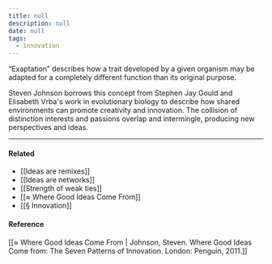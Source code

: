 ```yaml
---
title: null
description: null
date: null
tags:
  - innovation
---
```


“Exaptation” describes how a trait developed by a given organism may be adapted for a completely different function than its original purpose.

Steven Johnson borrows this concept from Stephen Jay Gould and Elisabeth Vrba's work in evolutionary biology to describe how shared environments can promote creativity and innovation. The collision of distinction interests and passions overlap and intermingle, producing new perspectives and ideas.

---

#### Related

- [[Ideas are remixes]]
- [[Ideas are networks]]
- [[Strength of weak ties]]
- [[≈ Where Good Ideas Come From]]
- [[§ Innovation]]

#### Reference

[[≈ Where Good Ideas Come From | Johnson, Steven. Where Good Ideas Come from: The Seven Patterns of Innovation. London: Penguin, 2011.]]

